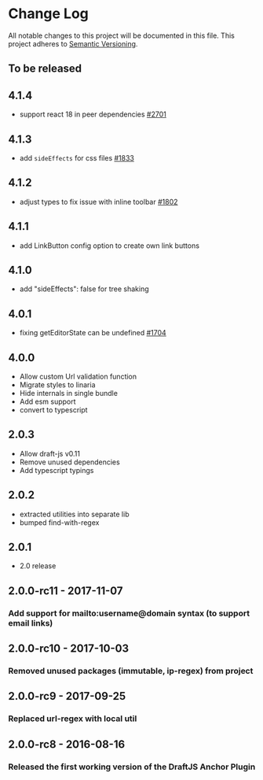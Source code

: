 # Change Log

All notable changes to this project will be documented in this file.
This project adheres to [Semantic Versioning](http://semver.org/).

## To be released

## 4.1.4

- support react 18 in peer dependencies [#2701](https://github.com/draft-js-plugins/draft-js-plugins/issues/2701)

## 4.1.3

- add `sideEffects` for css files [#1833](https://github.com/draft-js-plugins/draft-js-plugins/issues/1833)

## 4.1.2

- adjust types to fix issue with inline toolbar [#1802](https://github.com/draft-js-plugins/draft-js-plugins/issues/1802)

## 4.1.1

- add LinkButton config option to create own link buttons

## 4.1.0

- add "sideEffects": false for tree shaking

## 4.0.1

- fixing getEditorState can be undefined [#1704](https://github.com/draft-js-plugins/draft-js-plugins/issues/1704)

## 4.0.0

- Allow custom Url validation function
- Migrate styles to linaria
- Hide internals in single bundle
- Add esm support
- convert to typescript

## 2.0.3

- Allow draft-js v0.11
- Remove unused dependencies
- Add typescript typings

## 2.0.2

- extracted utilities into separate lib
- bumped find-with-regex

## 2.0.1

- 2.0 release

## 2.0.0-rc11 - 2017-11-07

### Add support for mailto:username@domain syntax (to support email links)

## 2.0.0-rc10 - 2017-10-03

### Removed unused packages (immutable, ip-regex) from project

## 2.0.0-rc9 - 2017-09-25

### Replaced url-regex with local util

## 2.0.0-rc8 - 2016-08-16

### Released the first working version of the DraftJS Anchor Plugin
